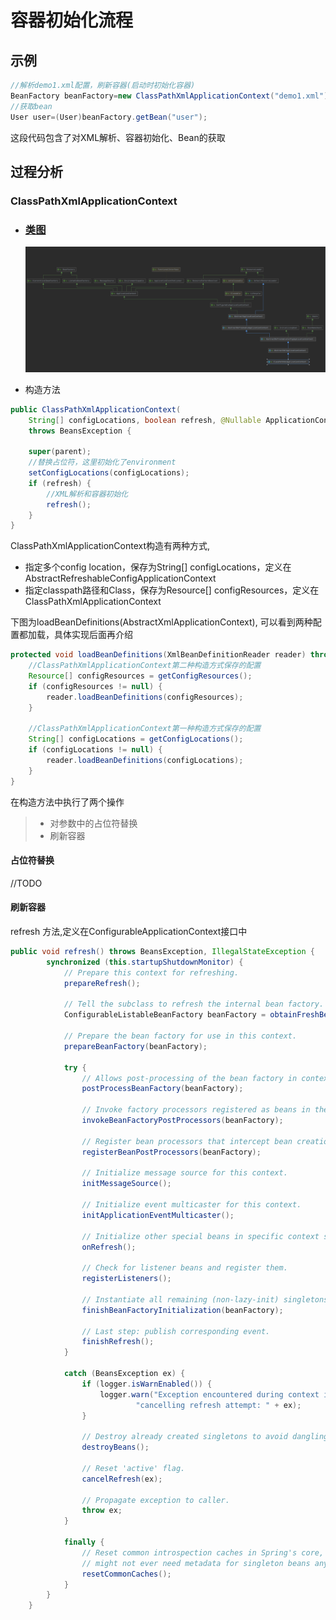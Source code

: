 # 容器初始化流程

## 示例

```java
//解析demo1.xml配置，刷新容器(启动时初始化容器)
BeanFactory beanFactory=new ClassPathXmlApplicationContext("demo1.xml");
//获取bean
User user=(User)beanFactory.getBean("user");
```

这段代码包含了对XML解析、容器初始化、Bean的获取

## 过程分析
### ClassPathXmlApplicationContext
- ### [类图](类图/ClassPathXmlApplicationContex类图.md)

    ![ClassPathXmlApplicationContex](resource/ClassPathXmlApplicationContext类图.png)
  
- 构造方法
```java
public ClassPathXmlApplicationContext(
    String[] configLocations, boolean refresh, @Nullable ApplicationContext parent)
    throws BeansException {

    super(parent);
    //替换占位符，这里初始化了environment
    setConfigLocations(configLocations);
    if (refresh) {
        //XML解析和容器初始化
        refresh();
    }
}
```
ClassPathXmlApplicationContext构造有两种方式,
- 指定多个config location，保存为String[] configLocations，定义在AbstractRefreshableConfigApplicationContext
- 指定classpath路径和Class，保存为Resource[] configResources，定义在ClassPathXmlApplicationContext

下图为loadBeanDefinitions(AbstractXmlApplicationContext), 可以看到两种配置都加载，具体实现后面再介绍
```java
protected void loadBeanDefinitions(XmlBeanDefinitionReader reader) throws BeansException, IOException {
    //ClassPathXmlApplicationContext第二种构造方式保存的配置
    Resource[] configResources = getConfigResources();
    if (configResources != null) {
        reader.loadBeanDefinitions(configResources);
    }
    
    //ClassPathXmlApplicationContext第一种构造方式保存的配置
    String[] configLocations = getConfigLocations();
    if (configLocations != null) {
        reader.loadBeanDefinitions(configLocations);
    }
}
```
 在构造方法中执行了两个操作
> - 对参数中的占位符替换
> - 刷新容器
#### 占位符替换
//TODO

#### 刷新容器
refresh 方法,定义在ConfigurableApplicationContext接口中
```java
public void refresh() throws BeansException, IllegalStateException {
		synchronized (this.startupShutdownMonitor) {
			// Prepare this context for refreshing.
			prepareRefresh();

			// Tell the subclass to refresh the internal bean factory.
			ConfigurableListableBeanFactory beanFactory = obtainFreshBeanFactory();

			// Prepare the bean factory for use in this context.
			prepareBeanFactory(beanFactory);

			try {
				// Allows post-processing of the bean factory in context subclasses.
				postProcessBeanFactory(beanFactory);

				// Invoke factory processors registered as beans in the context.
				invokeBeanFactoryPostProcessors(beanFactory);

				// Register bean processors that intercept bean creation.
				registerBeanPostProcessors(beanFactory);

				// Initialize message source for this context.
				initMessageSource();

				// Initialize event multicaster for this context.
				initApplicationEventMulticaster();

				// Initialize other special beans in specific context subclasses.
				onRefresh();

				// Check for listener beans and register them.
				registerListeners();

				// Instantiate all remaining (non-lazy-init) singletons.
				finishBeanFactoryInitialization(beanFactory);

				// Last step: publish corresponding event.
				finishRefresh();
			}

			catch (BeansException ex) {
				if (logger.isWarnEnabled()) {
					logger.warn("Exception encountered during context initialization - " +
							"cancelling refresh attempt: " + ex);
				}

				// Destroy already created singletons to avoid dangling resources.
				destroyBeans();

				// Reset 'active' flag.
				cancelRefresh(ex);

				// Propagate exception to caller.
				throw ex;
			}

			finally {
				// Reset common introspection caches in Spring's core, since we
				// might not ever need metadata for singleton beans anymore...
				resetCommonCaches();
			}
		}
	}
```

